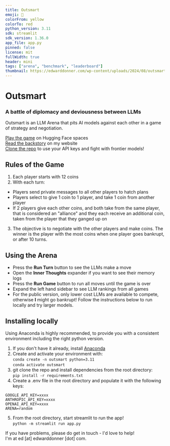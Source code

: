 ```yaml
---
title: Outsmart
emoji: 🧠
colorFrom: yellow
colorTo: red
python_version: 3.11
sdk: streamlit
sdk_version: 1.36.0
app_file: app.py
pinned: false
license: mit
fullWidth: true
header: mini
tags: ["arena", "benchmark", "leaderboard"]
thumbnail: https://edwarddonner.com/wp-content/uploads/2024/08/outsmart.jpg
---
```


# Outsmart
### A battle of diplomacy and deviousness between LLMs

Outsmart is an LLM Arena that pits AI models against each other
in a game of strategy and negotiation.

[Play the game](https://huggingface.co/spaces/ed-donner/outsmart) on Hugging Face spaces  
[Read the backstory](https://edwarddonner.com/2024/08/05/outsmart/) on my website  
[Clone the repo](https://github.com/ed-donner/outsmart) to use your API keys and fight with frontier models!

## Rules of the Game

1. Each player starts with 12 coins
2. With each turn:
- Players send private messages to all other players to hatch plans
- Players select to give 1 coin to 1 player, and take 1 coin from another player
- If 2 players give each other coins, and both take from the same player, that is considered an "alliance" and they each receive an additional coin, taken from the player that they ganged up on
3. The objective is to negotiate with the other players and make coins. The winner is the player with the most coins when one player goes bankrupt, or after 10 turns.

## Using the Arena

- Press the **Run Turn** button to see the LLMs make a move
- Open the **Inner Thoughts** expander if you want to see their memory logs
- Press the **Run Game** button to run all moves until the game is over
- Expand the left hand sidebar to see LLM rankings from all games
- For the public version, only lower cost LLMs are available to compete, otherwise **I** might go bankrupt! Follow the instructions below to run locally and try larger models.

## Installing locally

Using Anaconda is highly recommended, to provide you with a consistent environment including the right python version.

1. If you don't have it already, install [Anaconda](https://docs.anaconda.com/anaconda/install/)
2. Create and activate your environment with:  
`conda create -n outsmart python=3.11`  
`conda activate outsmart`
3. git clone the repo and install dependencies from the root directory:  
`pip install -r requirements.txt`
4. Create a .env file in the root directory and populate it with the following keys:  
```
GOOGLE_API_KEY=xxxx  
ANTHROPIC_API_KEY=xxxx  
OPENAI_API_KEY=xxxx  
ARENA=random
```
5. From the root directory, start streamlit to run the app!  
`python -m streamlit run app.py`

If you have problems, please do get in touch - I'd love to help!  
I'm at ed [at] edwarddonner [dot] com.


